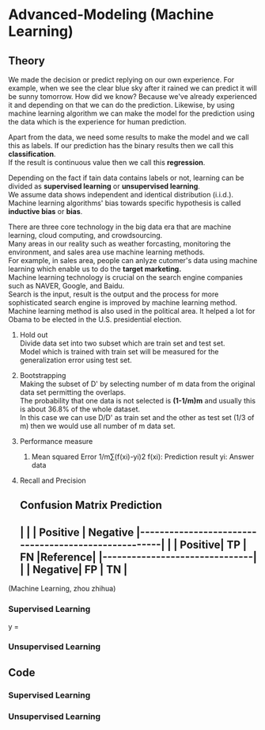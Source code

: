 # Advanced-Modeling (Machine Learning)

## Theory
We made the decision or predict replying on our own experience. For example, when we see the clear blue sky after it rained we can predict it will be sunny tomorrow. How did we know? Because we've already experienced it and depending on that we can do the prediction. Likewise, by using machine learning algorithm we can make the model for the prediction using the data which is the experience for human prediction. 

Apart from the data, we need some results to make the model and we call this as labels. If our prediction has the binary results then we call this **classification**. <br/>
If the result is continuous value then we call this **regression**.

Depending on the fact if tain data contains labels or not, learning can be divided as **supervised learning** or **unsupervised learning**. <br/>
We assume data shows independent and identical distribution (i.i.d.). <br/>
Machine learning algorithms' bias towards specific hypothesis is called **inductive bias** or **bias**. <br/>

There are three core technology in the big data era that are machine learning, cloud computing, and crowdsourcing. <br/>
Many areas in our reality such as weather forcasting, monitoring the environment, and sales area use machine learning methods. <br/>
For example, in sales area, people can anlyze cutomer's data using machine learning which enable us to do the **target marketing.** <br/>
Machine learning technology is crucial on the search engine companies such as NAVER, Google, and Baidu. <br/>
Search is the input, result is the output and the process for more sophisticated search engine is improved by machine learning method. <br/>
Machine learning method is also used in the political area. It helped a lot for Obama to be elected in the U.S. presidential election.

1. Hold out <br/>
   Divide data set into two subset which are train set and test set. <br/>
   Model which is trained with train set will be measured for the generalization error using test set.

2. Bootstrapping <br/>
   Making the subset of D' by selecting number of m data from the original data set permitting the overlaps. <br/>
   The probability that one data is not selected is **(1-1/m)m** and usually this is about 36.8% of the whole dataset. <br/>
   In this case we can use D/D' as train set and the other as test set (1/3 of m) then we would use all number of m data set.

3. Performance measure <br/>
   1) Mean squared Error
      1/m∑(f(xi)-yi)2
      f(xi): Prediction result
      yi: Answer data

4. Recall and Precision

   **Confusion Matrix**
                                      Prediction
   ------------------------------------------------------
   |          |          |      Positive   |  Negative
   |-----------------------------------------------------|
   |          | Positive|        TP      |     FN
   |Reference|           |-------------------------------|
   |          |  Negative|        FP      |     TN       |
   -------------------------------------------------------
   
   

   
   



(Machine Learning, zhou zhihua)

### Supervised Learning

y = 

### Unsupervised Learning

## Code

### Supervised Learning

### Unsupervised Learning

